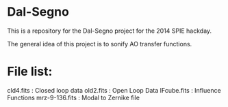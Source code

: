 Dal-Segno
=========

This is a repository for the Dal-Segno project for the 2014 SPIE hackday.

The general idea of this project is to sonify AO transfer functions.


File list:
======================
cld4.fits : Closed loop data
old2.fits : Open Loop Data
IFcube.fits : Influence Functions
mrz-9-136.fits : Modal to Zernike file


